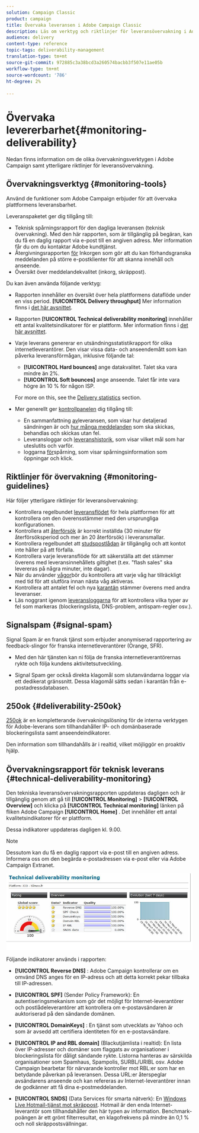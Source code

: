 ```yaml
---
solution: Campaign Classic
product: campaign
title: Övervaka leveransen i Adobe Campaign Classic
description: Läs om verktyg och riktlinjer för leveransövervakning i Adobe Campaign Classic.
audience: delivery
content-type: reference
topic-tags: deliverability-management
translation-type: tm+mt
source-git-commit: 972885c3a38bcd3a260574bacbb3f507e11ae05b
workflow-type: tm+mt
source-wordcount: '786'
ht-degree: 2%

---
```



# Övervaka levererbarhet{#monitoring-deliverability}

Nedan finns information om de olika övervakningsverktygen i Adobe Campaign samt ytterligare riktlinjer för leveransövervakning.

## Övervakningsverktyg {#monitoring-tools}

Använd de funktioner som Adobe Campaign erbjuder för att övervaka plattformens leveransbarhet.

Leveranspaketet ger dig tillgång till:

* Teknisk spårningsrapport för den dagliga leveransen (teknisk övervakning). Med den här rapporten, som är tillgänglig på begäran, kan du få en daglig rapport via e-post till en angiven adress. Mer information får du om du kontaktar Adobe kundtjänst.
* Återgivningsrapporten [för](../../delivery/using/inbox-rendering.md) Inkorgen som gör att du kan förhandsgranska meddelanden på större e-postklienter för att skanna innehåll och anseende.
* Översikt över meddelandekvalitet (inkorg, skräppost).

Du kan även använda följande verktyg:

* Rapporten innehåller en översikt över hela plattformens dataflöde under en viss period. **[!UICONTROL Delivery throughput]** Mer information finns i [det här avsnittet](../../reporting/using/global-reports.md#delivery-throughput).
* Rapporten **[!UICONTROL Technical deliverability monitoring]** innehåller ett antal kvalitetsindikatorer för er plattform. Mer information finns i [det här avsnittet](#technical-deliverability-monitoring).
* Varje leverans genererar en utsändningsstatistikrapport för olika internetleverantörer. Den visar vissa data- och anseendemått som kan påverka leveransförmågan, inklusive följande tal:
   * **[!UICONTROL Hard bounces]** ange datakvalitet. Talet ska vara mindre än 2%.
   * **[!UICONTROL Soft bounces]** ange anseende. Talet får inte vara högre än 10 % för någon ISP.

   For more on this, see the [Delivery statistics](../../reporting/using/global-reports.md#delivery-statistics) section.
* Mer generellt ger [kontrollpanelen](../../delivery/using/monitoring-a-delivery.md#delivery-dashboard) dig tillgång till:
   * En sammanfattning [av](../../delivery/using/monitoring-a-delivery.md#delivery-summary)leveransen, som visar hur detaljerad sändningen är och [hur många meddelanden](../../delivery/using/monitoring-a-delivery.md#number-of-messages-sent) som ska skickas, behandlas och skickas utan fel.
   * Leveransloggar och [leveranshistorik](../../delivery/using/monitoring-a-delivery.md#delivery-logs-and-history), som visar vilket mål som har uteslutits och varför.
   * loggarna [för](../../delivery/using/monitoring-a-delivery.md#tracking-logs)spårning, som visar spårningsinformation som öppningar och klick.

## Riktlinjer för övervakning {#monitoring-guidelines}

Här följer ytterligare riktlinjer för leveransövervakning:

* Kontrollera regelbundet [leveransflödet](../../reporting/using/global-reports.md#delivery-throughput) för hela plattformen för att kontrollera om den överensstämmer med den ursprungliga konfigurationen.
* Kontrollera att [återförsök](../../delivery/using/understanding-delivery-failures.md#retries-after-a-delivery-temporary-failure) är korrekt inställda (30 minuter för återförsöksperiod och mer än 20 återförsök) i leveransmallar.
* Kontrollera regelbundet att [studspostlådan](../../delivery/using/understanding-delivery-failures.md#bounce-mail-management) är tillgänglig och att kontot inte håller på att förfalla.
* Kontrollera varje leveransflöde för att säkerställa att det stämmer överens med leveransinnehållets giltighet (t.ex. &quot;flash sales&quot; ska levereras på några minuter, inte dagar).
* När du använder [vågor](../../delivery/using/steps-sending-the-delivery.md#sending-using-multiple-waves)bör du kontrollera att varje våg har tillräckligt med tid för att slutföra innan nästa våg aktiveras.
* Kontrollera att antalet fel och nya [karantän](../../delivery/using/understanding-quarantine-management.md) stämmer överens med andra leveranser.
* Läs noggrant igenom [leveransloggarna](../../delivery/using/monitoring-a-delivery.md#delivery-logs-and-history) för att kontrollera vilka typer av fel som markeras (blockeringslista, DNS-problem, antispam-regler osv.).

## Signalspam {#signal-spam}

Signal Spam är en fransk tjänst som erbjuder anonymiserad rapportering av feedback-slingor för franska internetleverantörer (Orange, SFR).

* Med den här tjänsten kan ni följa de franska internetleverantörernas rykte och följa kundens aktivitetsutveckling.

* Signal Spam ger också direkta klagomål som slutanvändarna loggar via ett dedikerat gränssnitt. Dessa klagomål sätts sedan i karantän från e-postadressdatabasen.

## 250ok {#deliverability-250ok}

[250ok](https://250ok.com/) är en kompletterande övervakningslösning för de interna verktygen för Adobe-leverans som tillhandahåller IP- och domänbaserade blockeringslista samt anseendeindikatorer.

Den information som tillhandahålls är i realtid, vilket möjliggör en proaktiv hjälp.

## Övervakningsrapport för teknisk leverans {#technical-deliverability-monitoring}

Den tekniska leveransövervakningsrapporten uppdateras dagligen och är tillgänglig genom att gå till **[!UICONTROL Monitoring]** > **[!UICONTROL Overview]** och klicka på **[!UICONTROL Technical monitoring]** länken på fliken Adobe Campaign **[!UICONTROL Home]** . Det innehåller ett antal kvalitetsindikatorer för er plattform.

Dessa indikatorer uppdateras dagligen kl. 9.00.

>[!NOTE]
>
>Dessutom kan du få en daglig rapport via e-post till en angiven adress. Informera oss om den begärda e-postadressen via e-post eller via Adobe Campaign Extranet.

![](assets/s_tn_del_monitoring.png)

Följande indikatorer används i rapporten:

* **[!UICONTROL Reverse DNS]** : Adobe Campaign kontrollerar om en omvänd DNS anges för en IP-adress och att detta korrekt pekar tillbaka till IP-adressen.

* **[!UICONTROL SPF]** (Sender Policy Framework): En autentiseringsmekanism som gör det möjligt för Internet-leverantörer och postlådeleverantörer att kontrollera om e-postavsändaren är auktoriserad på den sändande domänen.

* **[!UICONTROL DomainKeys]** : En tjänst som utvecklats av Yahoo och som är avsedd att certifiera identiteten för en e-postavsändare.

* **[!UICONTROL IP and RBL domain]** (Blackutjämlista i realtid): En lista över IP-adresser och domäner som flaggats av organisationer i blockeringslista för dåligt sändande rykte. Listorna hanteras av särskilda organisationer som Spamhaus, Spampolis, SURBL/URIBL osv. Adobe Campaign bearbetar för närvarande kontroller mot RBL:er som har en betydande påverkan på leveransen. Dessa URL:er återspeglar avsändarens anseende och kan refereras av Internet-leverantörer innan de godkänner att få dina e-postmeddelanden.

* **[!UICONTROL SNDS]** (Data Services för smarta nätverk): En [Windows Live Hotmail-tjänst mot skräppost](https://sendersupport.olc.protection.outlook.com/snds/FAQ.aspx). Hotmail är den enda Internet-leverantör som tillhandahåller den här typen av information. Benchmark-poängen är ett grönt filterresultat, en klagofrekvens på mindre än 0,1 % och noll skräppostsvällningar.

<!--### Delivery Reports - Broadcast Statistics {#broadcast-statistics}

Each delivery will generate a broadcast statistics report when you open a delivery in the “Deliveries List”, which includes some reputation metrics that may impact your deliverability.-->
